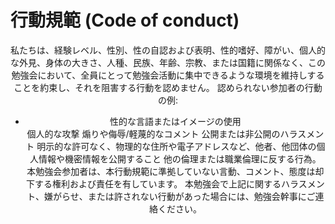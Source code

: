 # 行動規範 (Code of conduct)
<div style="text-align: center;">
  
私たちは、経験レベル、性別、性の自認および表明、性的嗜好、障がい、個人的な外見、身体の大きさ、人種、民族、年齢、宗教、または国籍に関係なく、この勉強会において、全員にとって勉強会活動に集中できるような環境を維持しすることを約束し、それを阻害する行動を認めません。
認められない参加者の行動の例:
- 性的な言語またはイメージの使用  
個人的な攻撃
煽りや侮辱/軽蔑的なコメント
公開または非公開のハラスメント
明示的な許可なく、物理的な住所や電子アドレスなど、他者、他団体の個人情報や機密情報を公開すること
他の倫理または職業倫理に反する行為。
本勉強会参加者は、本行動規範に準拠していない言動、コメント、態度は却下する権利および責任を有しています。
本勉強会で上記に関するハラスメント、嫌がらせ、または許されない行動があった場合には、勉強会幹事にご連絡ください。
  
</div>

